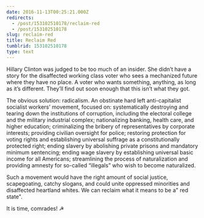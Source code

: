 ```yaml
---
date: 2016-11-13T00:25:21.000Z
redirects:
  - /post/153102510178/reclaim-red
  - /post/153102510178
slug: reclaim-red
title: Reclaim Red
tumblrid: 153102510178
type: text
---
```

<p>Hillary Clinton was judged to be too much of an insider. She didn&rsquo;t have a story for the disaffected working class voter who sees a mechanized future where they have no place. A voter who wants something, anything, as long as it&rsquo;s different. They&rsquo;ll find out soon enough that this isn&rsquo;t what they got. </p>

<p>The obvious solution: radicalism. An obstinate hard left anti-capitalist socialist workers&rsquo; movement, focused on: systematically destroying and tearing down the institutions of corruption, including the electoral college and the military industrial complex; nationalizing banking, health care, and higher education; criminalizing the bribery of representatives by corporate interests; providing civilian oversight for police; restoring protection for voting rights and establishing universal suffrage as a constitutionally protected right; ending slavery by abolishing private prisons and mandatory minimum sentencing; ending wage slavery by establishing universal basic income for all Americans; streamlining the process of naturalization and providing amnesty for so-called &ldquo;illegals&rdquo; who wish to become naturalized. </p>

<p>Such a movement would have the right amount of social justice, scapegoating, catchy slogans, and could unite oppressed minorities and disaffected heartland whites. We can reclaim what it means to be a&quot; red state&quot;.</p>

<p>It is time, comrades! ☭</p>
